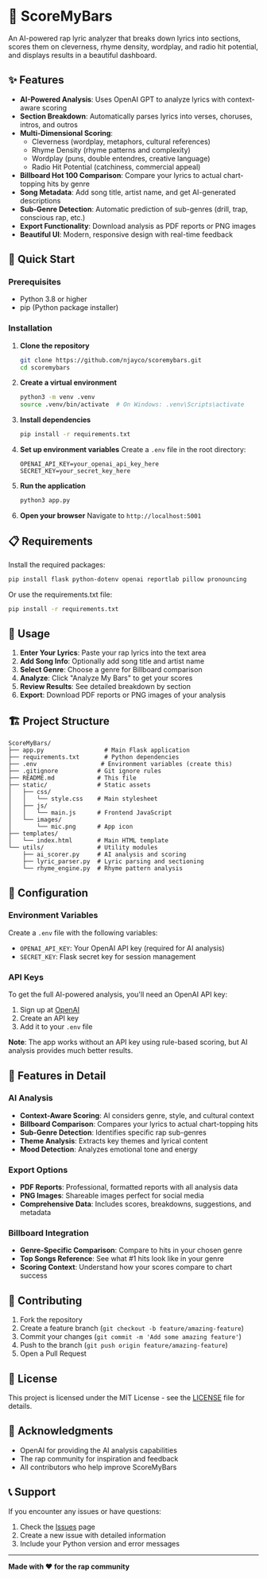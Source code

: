 # 🎤 ScoreMyBars

An AI-powered rap lyric analyzer that breaks down lyrics into sections, scores them on cleverness, rhyme density, wordplay, and radio hit potential, and displays results in a beautiful dashboard.

## ✨ Features

- **AI-Powered Analysis**: Uses OpenAI GPT to analyze lyrics with context-aware scoring
- **Section Breakdown**: Automatically parses lyrics into verses, choruses, intros, and outros
- **Multi-Dimensional Scoring**: 
  - Cleverness (wordplay, metaphors, cultural references)
  - Rhyme Density (rhyme patterns and complexity)
  - Wordplay (puns, double entendres, creative language)
  - Radio Hit Potential (catchiness, commercial appeal)
- **Billboard Hot 100 Comparison**: Compare your lyrics to actual chart-topping hits by genre
- **Song Metadata**: Add song title, artist name, and get AI-generated descriptions
- **Sub-Genre Detection**: Automatic prediction of sub-genres (drill, trap, conscious rap, etc.)
- **Export Functionality**: Download analysis as PDF reports or PNG images
- **Beautiful UI**: Modern, responsive design with real-time feedback

## 🚀 Quick Start

### Prerequisites
- Python 3.8 or higher
- pip (Python package installer)

### Installation

1. **Clone the repository**
   ```bash
   git clone https://github.com/njayco/scoremybars.git
   cd scoremybars
   ```

2. **Create a virtual environment**
   ```bash
   python3 -m venv .venv
   source .venv/bin/activate  # On Windows: .venv\Scripts\activate
   ```

3. **Install dependencies**
   ```bash
   pip install -r requirements.txt
   ```

4. **Set up environment variables**
   Create a `.env` file in the root directory:
   ```env
   OPENAI_API_KEY=your_openai_api_key_here
   SECRET_KEY=your_secret_key_here
   ```

5. **Run the application**
   ```bash
   python3 app.py
   ```

6. **Open your browser**
   Navigate to `http://localhost:5001`

## 📋 Requirements

Install the required packages:

```bash
pip install flask python-dotenv openai reportlab pillow pronouncing
```

Or use the requirements.txt file:
```bash
pip install -r requirements.txt
```

## 🎯 Usage

1. **Enter Your Lyrics**: Paste your rap lyrics into the text area
2. **Add Song Info**: Optionally add song title and artist name
3. **Select Genre**: Choose a genre for Billboard comparison
4. **Analyze**: Click "Analyze My Bars" to get your scores
5. **Review Results**: See detailed breakdown by section
6. **Export**: Download PDF reports or PNG images of your analysis

## 🏗️ Project Structure

```
ScoreMyBars/
├── app.py                 # Main Flask application
├── requirements.txt       # Python dependencies
├── .env                  # Environment variables (create this)
├── .gitignore           # Git ignore rules
├── README.md            # This file
├── static/              # Static assets
│   ├── css/
│   │   └── style.css    # Main stylesheet
│   ├── js/
│   │   └── main.js      # Frontend JavaScript
│   └── images/
│       └── mic.png      # App icon
├── templates/
│   └── index.html       # Main HTML template
└── utils/               # Utility modules
    ├── ai_scorer.py     # AI analysis and scoring
    ├── lyric_parser.py  # Lyric parsing and sectioning
    └── rhyme_engine.py  # Rhyme pattern analysis
```

## 🔧 Configuration

### Environment Variables

Create a `.env` file with the following variables:

- `OPENAI_API_KEY`: Your OpenAI API key (required for AI analysis)
- `SECRET_KEY`: Flask secret key for session management

### API Keys

To get the full AI-powered analysis, you'll need an OpenAI API key:
1. Sign up at [OpenAI](https://platform.openai.com/)
2. Create an API key
3. Add it to your `.env` file

**Note**: The app works without an API key using rule-based scoring, but AI analysis provides much better results.

## 🎨 Features in Detail

### AI Analysis
- **Context-Aware Scoring**: AI considers genre, style, and cultural context
- **Billboard Comparison**: Compares your lyrics to actual chart-topping hits
- **Sub-Genre Detection**: Identifies specific rap sub-genres
- **Theme Analysis**: Extracts key themes and lyrical content
- **Mood Detection**: Analyzes emotional tone and energy

### Export Options
- **PDF Reports**: Professional, formatted reports with all analysis data
- **PNG Images**: Shareable images perfect for social media
- **Comprehensive Data**: Includes scores, breakdowns, suggestions, and metadata

### Billboard Integration
- **Genre-Specific Comparison**: Compare to hits in your chosen genre
- **Top Songs Reference**: See what #1 hits look like in your genre
- **Scoring Context**: Understand how your scores compare to chart success

## 🤝 Contributing

1. Fork the repository
2. Create a feature branch (`git checkout -b feature/amazing-feature`)
3. Commit your changes (`git commit -m 'Add some amazing feature'`)
4. Push to the branch (`git push origin feature/amazing-feature`)
5. Open a Pull Request

## 📄 License

This project is licensed under the MIT License - see the [LICENSE](LICENSE) file for details.

## 🙏 Acknowledgments

- OpenAI for providing the AI analysis capabilities
- The rap community for inspiration and feedback
- All contributors who help improve ScoreMyBars

## 📞 Support

If you encounter any issues or have questions:
1. Check the [Issues](https://github.com/njayco/scoremybars/issues) page
2. Create a new issue with detailed information
3. Include your Python version and error messages

---

**Made with ❤️ for the rap community** 